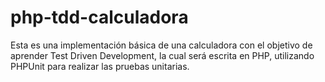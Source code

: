 # php-tdd-calculadora
Esta es una implementación básica de una calculadora con el objetivo de aprender Test Driven Development, la cual será escrita en PHP, utilizando PHPUnit para realizar las pruebas unitarias.
